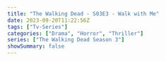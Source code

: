 ```yaml
---
title: "The Walking Dead - S03E3 - Walk with Me"
date: 2023-09-20T11:22:56Z
tags: ["Tv-Series"]
categories: ["Drama", "Horror", "Thriller"]
series: ["The Walking Dead Season 3"]
showSummary: false
---
```


  <mux-player stream-type="on-demand"
  src="https://kp3d-my.sharepoint.com/personal/ryoo_kp3d_onmicrosoft_com/_layouts/15/download.aspx?share=ESrZZUkRwPtFqG6Rqsqj4r0B8bJ6SoV0VA67zPo7jO5oPA" metadata-video-title="The Walking Dead - S03E3 - Walk with Me" prefer-playback="mse" controls>
  </mux-player>
  
  
  <script src="https://cdn.jsdelivr.net/npm/@mux/mux-player"></script>
  
   <script id="MXMQMcFPOC9k02FLXU8Vyd02I8IjOw2YuSVXLJU02YN3fg" type="application/ld+json">
 {
  "@context": "https://schema.org/",
  "@type": "VideoObject",
  "name": "The Walking Dead - S03E3 - Walk with Me",
  "contentUrl": "https://stream.mux.com/MXMQMcFPOC9k02FLXU8Vyd02I8IjOw2YuSVXLJU02YN3fg.m3u8",
  "thumbnailUrl": "https://www.themoviedb.org/t/p/original/mu1zFlKK7pQbGbkCHDyRRQ6RMRW.jpg?width=314&fit_mode=preserve&time=25",
  "uploadDate": "2023-09-20T11:22:56Z",
}

</script>

